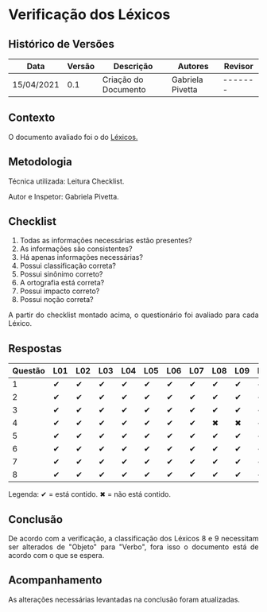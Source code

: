 # Verificação dos Léxicos
## Histórico de Versões

| Data       | Versão | Descrição            | Autores          | Revisor |
| ---------- | ------ | -------------------- | ---------------  | ------- |
| 15/04/2021 | 0.1    | Criação do Documento | Gabriela Pivetta | ------- |

## Contexto

<p align="justify">O documento avaliado foi o do <a href = "https://requisitos-de-software.github.io/2020.2-Meu-Gov.br/Modelagem_Requisitos/L%C3%A9xicos/" > Léxicos. </a> </p>

## Metodologia

<p align="justify">
Técnica utilizada: Leitura Checklist.</p>
Autor e Inspetor: Gabriela Pivetta.


## Checklist

1. Todas as informações necessárias estão presentes?
2. As informações são consistentes?
3. Há apenas informações necessárias?
4. Possui classificação correta?
5. Possui sinônimo correto?
6. A ortografia está correta?
7. Possui impacto correto?
8. Possui noção correta?

<p align="justify">A partir do checklist montado acima, o questionário foi avaliado para cada Léxico.</p>

## Respostas

| Questão | L01 | L02 | L03 | L04 | L05 | L06 | L07 | L08 | L09 | L10 | L11 | L12 | L13 |
| ------- | ----| ----| ----| ----| ----| ----| ----| --- | --- | ----| ----| ----| ----|
| 1       | ✔   | ✔   | ✔   | ✔   | ✔   | ✔   | ✔   | ✔   | ✔   | ✔   | ✔   | ✔   | ✔   |
| 2       | ✔   | ✔   | ✔   | ✔   | ✔   | ✔   | ✔   | ✔   | ✔   | ✔   | ✔   | ✔   | ✔   |
| 3       | ✔   | ✔   | ✔   | ✔   | ✔   | ✔   | ✔   | ✔   | ✔   | ✔   | ✔   | ✔   | ✔   |
| 4       | ✔   | ✔   | ✔   | ✔   | ✔   | ✔   | ✔   | ✖   | ✖   | ✔   | ✔   | ✔   | ✔   |
| 5       | ✔   | ✔   | ✔   | ✔   | ✔   | ✔   | ✔   | ✔   | ✔   | ✔   | ✔   | ✔   | ✔   |
| 6       | ✔   | ✔   | ✔   | ✔   | ✔   | ✔   | ✔   | ✔   | ✔   | ✔   | ✔   | ✔   | ✔   |
| 7       | ✔   | ✔   | ✔   | ✔   | ✔   | ✔   | ✔   | ✔   | ✔   | ✔   | ✔   | ✔   | ✔   |
| 8       | ✔   | ✔   | ✔   | ✔   | ✔   | ✔   | ✔   | ✔   | ✔   | ✔   | ✔   | ✔   | ✔   |

Legenda: ✔ = está contido. ✖ = não está contido.

## Conclusão

<p align="justify">De acordo com a verificação, a classificação dos Léxicos 8 e 9 necessitam ser alterados de "Objeto" para "Verbo", fora isso o documento está de acordo com o que se espera.</p>

## Acompanhamento

As alterações necessárias levantadas na conclusão foram atualizadas.